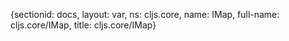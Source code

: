 {sectionid: docs, layout: var, ns: cljs.core, name: IMap, full-name: cljs.core/IMap,
  title: cljs.core/IMap}
